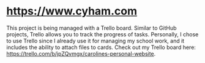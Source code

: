 # https://www.cyham.com

This project is being managed with a Trello board. Similar to GitHub projects, Trello allows you to track the progress of tasks. Personally, I chose to use Trello since I already use it for managing my school work, and it includes the ability to attach files to cards. Check out my Trello board here: https://trello.com/b/jpZQvmgx/carolines-personal-website.
